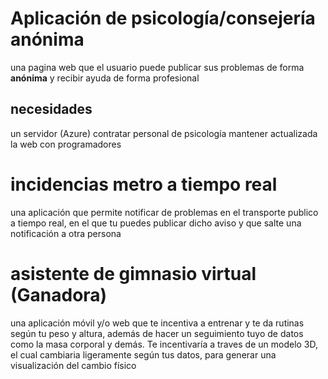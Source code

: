 # Aplicación de psicología/consejería anónima
una pagina web que el usuario puede publicar sus problemas de forma **anónima** y recibir ayuda de forma profesional
## necesidades
un servidor (Azure)
contratar personal de psicología
mantener actualizada la web con programadores

# incidencias metro a tiempo real
una aplicación que permite notificar de problemas en el transporte publico a tiempo real, en el que tu puedes publicar dicho aviso y que salte una notificación a otra persona

# asistente de gimnasio virtual (Ganadora)
una aplicación móvil y/o web que te incentiva a entrenar y te da rutinas según tu peso y altura, además de hacer un seguimiento tuyo de datos como la masa corporal y demás.
Te incentivaría a traves de un modelo 3D, el cual cambiaria ligeramente según tus datos, para generar una visualización del cambio físico 